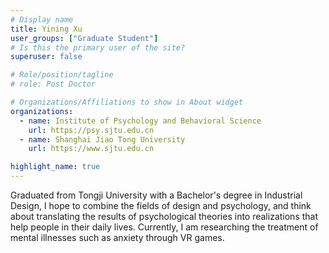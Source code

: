 ```yaml
---
# Display name
title: Yining Xu
user_groups: ["Graduate Student"]
# Is this the primary user of the site?
superuser: false

# Role/position/tagline
# role: Post Doctor

# Organizations/Affiliations to show in About widget
organizations:
  - name: Institute of Psychology and Behavioral Science
    url: https://psy.sjtu.edu.cn
  - name: Shanghai Jiao Tong University
    url: https://www.sjtu.edu.cn

highlight_name: true
---
```


Graduated from Tongji University with a Bachelor's degree in Industrial Design, I hope to combine the fields of design and psychology, and think about translating the results of psychological theories into realizations that help people in their daily lives. Currently, I am researching the treatment of mental illnesses such as anxiety through VR games.
